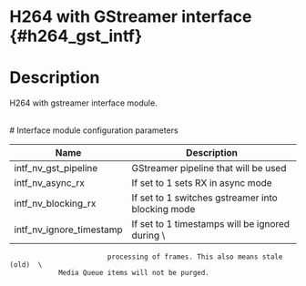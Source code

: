 H264 with GStreamer interface {#h264_gst_intf}
=========================

# Description

H264 with gstreamer interface module.

<br>
# Interface module configuration parameters

Name                      | Description
--------------------------|---------------------------
intf_nv_gst_pipeline      |GStreamer pipeline that will be used
intf_nv_async_rx          |If set to 1 sets RX in async mode
intf_nv_blocking_rx       |If set to 1 switches gstreamer into blocking mode
intf_nv_ignore_timestamp  | If set to 1 timestamps will be ignored during      \
                            processing of frames. This also means stale (old)  \
			    Media Queue items will not be purged.
